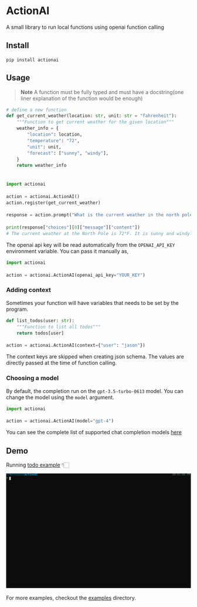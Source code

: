 # ActionAI

A small library to run local functions using openai function calling

## Install

```shell
pip install actionai
```

## Usage

> **Note**
> A function must be fully typed and must have a docstring(one liner explanation of the function would be enough)

```python
# define a new function
def get_current_weather(location: str, unit: str = "fahrenheit"):
    """Function to get current weather for the given location"""
    weather_info = {
        "location": location,
        "temperature": "72",
        "unit": unit,
        "forecast": ["sunny", "windy"],
    }
    return weather_info


import actionai

action = actionai.ActionAI()
action.register(get_current_weather)

response = action.prompt("What is the current weather in the north pole?")

print(response["choices"][0]["message"]["content"])
# The current weather at the North Pole is 72°F. It is sunny and windy.
```

The openai api key will be read automatically from the `OPENAI_API_KEY` environment variable. You can pass it manually as,

```python
import actionai

action = actionai.ActionAI(openai_api_key="YOUR_KEY")
```

### Adding context

Sometimes your function will have variables that needs to be set by the program.

```python
def list_todos(user: str):
    """Function to list all todos"""
    return todos[user]

action = actionai.ActionAI(context={"user": "jason"})
```

The context keys are skipped when creating json schema. The values are directly passed at the time of function calling.

### Choosing a model

By default, the completion run on the `gpt-3.5-turbo-0613` model. You can change the model using the `model` argument.

```python
import actionai

action = actionai.ActionAI(model="gpt-4")
```

You can see the complete list of supported chat completion models [here](https://platform.openai.com/docs/models/model-endpoint-compatibility)

## Demo

Running [todo example](https://github.com/amalshaji/actionai/blob/main/examples/todo.py) 👇🏻

![todo demo](https://raw.githubusercontent.com/amalshaji/actionai/main/examples/demo.svg)

For more examples, checkout the [examples](https://github.com/amalshaji/actionai/tree/main/examples) directory.
